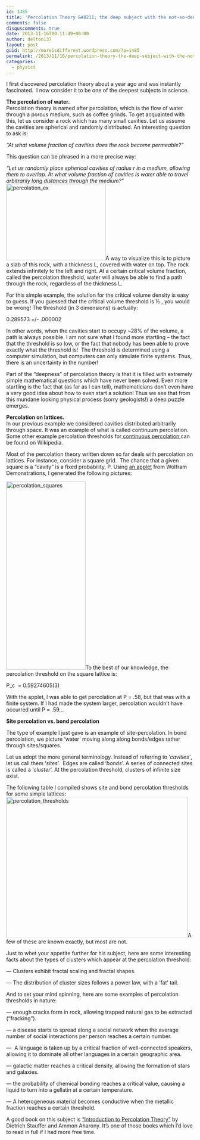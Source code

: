 ```yaml
---
id: 1485
title: 'Percolation Theory &#8211; the deep subject with the not-so-deep sounding name'
comments: false
disquscomments: true
date: 2013-11-16T00:11:49+00:00
author: delton137
layout: post
guid: http://moreisdifferent.wordpress.com/?p=1485
permalink: /2013/11/16/percolation-theory-the-deep-subject-with-the-not-so-deep-sounding-name/
categories:
  - physics
---
```

<p dir="ltr">
  I first discovered percolation theory about a year ago and was instantly fascinated.  I now consider it to be one of the deepest subjects in science.
</p>

<p dir="ltr">
  <!--more-->
</p>

<p dir="ltr">
  <strong>The percolation of water.</strong><br /> Percolation theory is named after percolation, which is the flow of water through a porous medium, such as coffee grinds. To get acquainted with this, let us consider a rock which has many small cavities. Let us assume the cavities are spherical and randomly distributed. An interesting question to ask is:
</p>

<p dir="ltr">
  <em>“At what volume fraction of cavities does the rock become permeable?”</em>
</p>

<p dir="ltr">
  This question can be phrased in a more precise way:
</p>

<p dir="ltr">
  <em>“Let us randomly place spherical cavities of radius</em> <em>r in a medium, allowing them to overlap. At what volume fraction of cavities is water able to travel arbitrarily long distances through the medium?”</em><a href="http://www.moreisdifferent.com/wp-content/uploads/2013/11/percolation_ex.png"><img class="size-medium wp-image-1488 aligncenter" alt="percolation_ex" src="http://www.moreisdifferent.com/wp-content/uploads/2013/11/percolation_ex.png?w=300" width="267" height="205" srcset="http://www.moreisdifferent.com/wp-content/uploads/2013/11/percolation_ex.png 520w, http://www.moreisdifferent.com/wp-content/uploads/2013/11/percolation_ex-300x232.png 300w" sizes="(max-width: 267px) 100vw, 267px" /></a>A way to visualize this is to picture a slab of this rock, with a thickness L, covered with water on top. The rock extends infinitely to the left and right. At a certain critical volume fraction, called the percolation threshold, water will always be able to find a path through the rock, regardless of the thickness L.
</p>

<p dir="ltr">
  For this simple example, the solution for the critical volume density is easy to guess. If you guessed that the critical volume threshold is ½ , you would be wrong! The threshold (in 3 dimensions) is actually:
</p>

<p dir="ltr">
  0.289573 +/- .000002
</p>

<p dir="ltr">
  In other words, when the cavities start to occupy ~28% of the volume, a path is always possible. I am not sure what I found more startling &#8211; the fact that the threshold is so low, or the fact that nobody has been able to prove exactly what the threshold is!  The threshold is determined using a computer simulation, but computers can only simulate finite systems. Thus, there is an uncertainty in the number!
</p>

<p dir="ltr">
  Part of the &#8220;deepness&#8221; of percolation theory is that it is filled with extremely simple mathematical questions which have never been solved. Even more startling is the fact that (as far as I can tell), mathematicians don’t even have a very good idea about how to even start a solution! Thus we see that from this mundane looking physical process (sorry geologists!) a deep puzzle emerges.
</p>

<p dir="ltr">
  <strong>Percolation on lattices.</strong><br /> In our previous example we considered cavities distributed arbitrarily through space. It was an example of what is called continuum percolation. Some other example percolation thresholds for<a href="http://en.wikipedia.org/wiki/Percolation_threshold#Thresholds_for_3D_continuum_models"> continuous percolation </a>can be found on Wikipedia.
</p>

<p dir="ltr">
  Most of the percolation theory written down so far deals with percolation on lattices. For instance, consider a square grid.  The chance that a given square is a &#8220;cavity&#8221; is a fixed probability, P. Using <a href="http://demonstrations.wolfram.com/PercolationOnASquareGrid/">an applet</a> from Wolfram Demonstrations, I generated the following pictures:
</p>

<p dir="ltr">
  <a href="http://www.moreisdifferent.com/wp-content/uploads/2013/11/percolation_squares.png"><img class="size-medium wp-image-1489 aligncenter" alt="percolation_squares" src="http://www.moreisdifferent.com/wp-content/uploads/2013/11/percolation_squares.png?w=137" width="213" height="505" /></a>To the best of our knowledge, the percolation threshold on the square lattice is:
</p>

<p dir="ltr">
  P_c  = 0.59274605(3)
</p>

<p dir="ltr">
  With the applet, I was able to get percolation at P = .58, but that was with a finite system. If I had made the system larger, percolation wouldn’t have occurred until P = .59&#8230;
</p>

<p dir="ltr">
  <strong>Site percolation vs. bond percolation</strong>
</p>

<p dir="ltr">
  The type of example I just gave is an example of site-percolation. In bond percolation, we picture &#8216;water&#8217; moving along along bonds/edges rather through sites/squares.
</p>

<p dir="ltr">
  Let us adopt the more general terminology. Instead of referring to ‘<em>cavities’</em>, let us call them ‘<em>sites</em>’.  Edges are called ‘<em>bonds</em>’. A series of connected sites is called a &#8216;<em>cluster</em>&#8216;. At the percolation threshold, clusters of infinite size exist.
</p>

<p dir="ltr">
  The following table I compiled shows site and bond percolation thresholds for some simple lattices:<a href="http://www.moreisdifferent.com/wp-content/uploads/2013/11/percolation_thresholds.png"><img class="size-medium wp-image-1490 aligncenter" alt="percolation_thresholds" src="http://www.moreisdifferent.com/wp-content/uploads/2013/11/percolation_thresholds.png?w=300" width="488" height="377" srcset="http://www.moreisdifferent.com/wp-content/uploads/2013/11/percolation_thresholds.png 681w, http://www.moreisdifferent.com/wp-content/uploads/2013/11/percolation_thresholds-300x232.png 300w" sizes="(max-width: 488px) 100vw, 488px" /></a>A few of these are known exactly, but most are not.
</p>

<p dir="ltr">
  Just to whet your appetite further for his subject, here are some interesting facts about the types of clusters which appear at the percolation threshold:
</p>

&#8212; Clusters exhibit fractal scaling and fractal shapes.

&#8212; The distribution of cluster sizes follows a power law, with a &#8216;fat&#8217; tail.

<p dir="ltr">
  And to set your mind spinning, here are some examples of percolation thresholds in nature:
</p>

<p dir="ltr">
  &#8212; enough cracks form in rock, allowing trapped natural gas to be extracted (“fracking”).
</p>

&#8212; a disease starts to spread along a social network when the average number of social interactions per person reaches a certain number.

<p dir="ltr">
  &#8212;  A language is taken up by a critical fraction of well-connected speakers, allowing it to dominate all other languages in a certain geographic area.
</p>

<p dir="ltr">
  &#8212; galactic matter reaches a critical density, allowing the formation of stars and galaxies.
</p>

<p dir="ltr">
  &#8212; the probability of chemical bonding reaches a critical value, causing a liquid to turn into a gellatin at a certain temperature.
</p>

<p dir="ltr">
  &#8212; A heterogeneous material becomes conductive when the metallic fraction reaches a certain threshold.
</p>

<p dir="ltr">
  A good book on this subject is <a href="http://www.amazon.com/Introduction-Percolation-Theory-Dietrich-Stauffer/dp/0748402535">&#8220;Introduction to Percolation Theory&#8221;</a> by Dietrich Stauffer and Ammon Aharony. It&#8217;s one of those books which I&#8217;d love to read in full if I had more free time.
</p>
